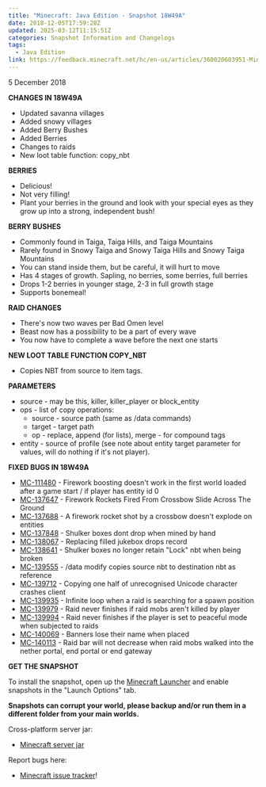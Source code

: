 ```yaml
---
title: "Minecraft: Java Edition - Snapshot 18W49A"
date: 2018-12-05T17:59:28Z
updated: 2025-03-12T11:15:51Z
categories: Snapshot Information and Changelogs
tags:
  - Java Edition
link: https://feedback.minecraft.net/hc/en-us/articles/360020603951-Minecraft-Java-Edition-Snapshot-18W49A
---
```


5 December 2018

**CHANGES IN 18W49A**

- Updated savanna villages
- Added snowy villages
- Added Berry Bushes
- Added Berries
- Changes to raids
- New loot table function: copy_nbt

**BERRIES**

- Delicious!
- Not very filling!
- Plant your berries in the ground and look with your special eyes as they grow up into a strong, independent bush!

**BERRY BUSHES**

- Commonly found in Taiga, Taiga Hills, and Taiga Mountains
- Rarely found in Snowy Taiga and Snowy Taiga Hills and Snowy Taiga Mountains
- You can stand inside them, but be careful, it will hurt to move
- Has 4 stages of growth. Sapling, no berries, some berries, full berries
- Drops 1-2 berries in younger stage, 2-3 in full growth stage
- Supports bonemeal!

**RAID CHANGES**

- There's now two waves per Bad Omen level
- Beast now has a possibility to be a part of every wave
- You now have to complete a wave before the next one starts

**NEW LOOT TABLE FUNCTION COPY_NBT**

- Copies NBT from source to item tags.

**PARAMETERS**

- source - may be this, killer, killer_player or block_entity
- ops - list of copy operations:
  - source - source path (same as /data commands)
  - target - target path
  - op - replace, append (for lists), merge - for compound tags
- entity - source of profile (see note about entity target parameter for values, will do nothing if it's not player).

**FIXED BUGS IN 18W49A**

- [MC-111480](https://bugs.mojang.com/browse/MC-111480) - Firework boosting doesn't work in the first world loaded after a game start / if player has entity id 0
- [MC-137647](https://bugs.mojang.com/browse/MC-137647) - Firework Rockets Fired From Crossbow Slide Across The Ground
- [MC-137688](https://bugs.mojang.com/browse/MC-137688) - A firework rocket shot by a crossbow doesn't explode on entities
- [MC-137848](https://bugs.mojang.com/browse/MC-137848) - Shulker boxes dont drop when mined by hand
- [MC-138067](https://bugs.mojang.com/browse/MC-138067) - Replacing filled jukebox drops record
- [MC-138641](https://bugs.mojang.com/browse/MC-138641) - Shulker boxes no longer retain "Lock" nbt when being broken
- [MC-139555](https://bugs.mojang.com/browse/MC-139555) - /data modify copies source nbt to destination nbt as reference
- [MC-139712](https://bugs.mojang.com/browse/MC-139712) - Copying one half of unrecognised Unicode character crashes client
- [MC-139935](https://bugs.mojang.com/browse/MC-139935) - Infinite loop when a raid is searching for a spawn position
- [MC-139979](https://bugs.mojang.com/browse/MC-139979) - Raid never finishes if raid mobs aren't killed by player
- [MC-139994](https://bugs.mojang.com/browse/MC-139994) - Raid never finishes if the player is set to peaceful mode when subjected to raids
- [MC-140069](https://bugs.mojang.com/browse/MC-140069) - Banners lose their name when placed
- [MC-140113](https://bugs.mojang.com/browse/MC-140113) - Raid bar will not decrease when raid mobs walked into the nether portal, end portal or end gateway

**GET THE SNAPSHOT**

To install the snapshot, open up the [Minecraft Launcher](https://minecraft.net/download) and enable snapshots in the "Launch Options" tab.

**Snapshots can corrupt your world, please backup and/or run them in a different folder from your main worlds.**

Cross-platform server jar:

- [Minecraft server jar](https://launcher.mojang.com/v1/objects/5b6eb767f6708d351e3d1009a44115bb033b854f/server.jar)

Report bugs here:

- [Minecraft issue tracker](https://bugs.mojang.com/browse/MC)!
